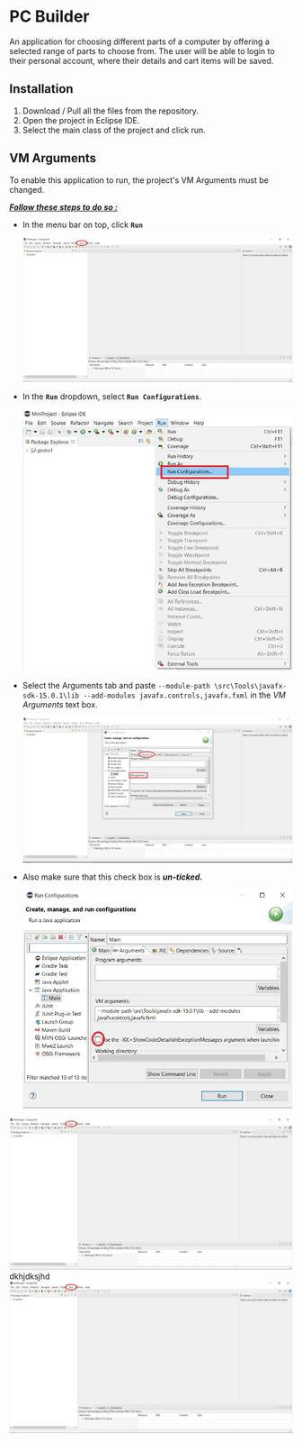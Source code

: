 # PC Builder

An application for choosing different parts of a computer by offering a selected range of parts to choose from. The user will be able to login to their personal account, where their details and cart items will be saved.



## Installation

1. Download / Pull all the files from the repository.
2. Open the project in Eclipse IDE.
3. Select the main class of the project and click run.



## VM Arguments

To enable this application to run, the project's VM Arguments must be changed.

***<u>Follow these steps to do so :</u>***

- In the menu bar on top, click **`Run`** 

  <img src="imgs\c1.JPG" style="zoom:80%;" />

  

- In the **`Run`** dropdown, select **`Run Configurations`**. 

  <img src="imgs\c2.JPG" style="zoom:80%;" />

- Select the Arguments tab and paste `--module-path \src\Tools\javafx-sdk-15.0.1\lib --add-modules javafx.controls,javafx.fxml` in the *VM Arguments* text box.

  <img src="imgs\c3.JPG" style="zoom:80%;" />

- Also make sure that this check box is ***un-ticked.*** 

  <img src="imgs\c4.JPG" style="zoom:80%;" />

![alt text](\imgs\C1.jpg)
dkhjdksjhd
![](\Images\screen1.jpg)
